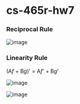 # cs-465r-hw7

### Reciprocal Rule

![image](https://user-images.githubusercontent.com/22348365/161680585-6bf9f628-c1ca-4b75-a9c8-7b7606ad3405.png)

### Linearity Rule

(A*f* + B*g*)' = A*f*' + B*g*'

![image](https://user-images.githubusercontent.com/22348365/161681245-c168eb93-d151-4580-a125-49b005c465d1.png)

![image](https://user-images.githubusercontent.com/22348365/161681257-828e6983-8df8-46fb-bfd1-5bc2dffdc5bc.png)

